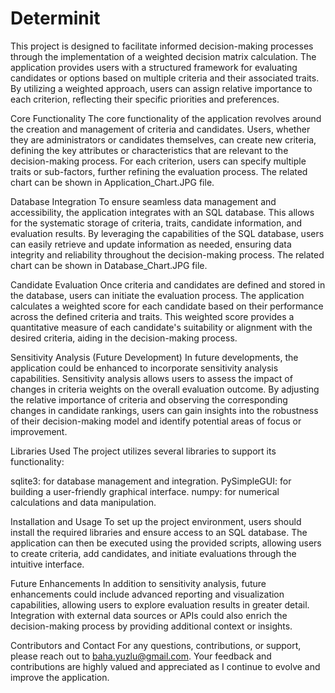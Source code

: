 # Determinit
This project is designed to facilitate informed decision-making processes through the implementation of a weighted decision matrix calculation. The application provides users with a structured framework for evaluating candidates or options based on multiple criteria and their associated traits. By utilizing a weighted approach, users can assign relative importance to each criterion, reflecting their specific priorities and preferences.

Core Functionality
The core functionality of the application revolves around the creation and management of criteria and candidates. Users, whether they are administrators or candidates themselves, can create new criteria, defining the key attributes or characteristics that are relevant to the decision-making process. For each criterion, users can specify multiple traits or sub-factors, further refining the evaluation process. The related chart can be shown in Application_Chart.JPG file.

Database Integration
To ensure seamless data management and accessibility, the application integrates with an SQL database. This allows for the systematic storage of criteria, traits, candidate information, and evaluation results. By leveraging the capabilities of the SQL database, users can easily retrieve and update information as needed, ensuring data integrity and reliability throughout the decision-making process. The related chart can be shown in Database_Chart.JPG file.

Candidate Evaluation
Once criteria and candidates are defined and stored in the database, users can initiate the evaluation process. The application calculates a weighted score for each candidate based on their performance across the defined criteria and traits. This weighted score provides a quantitative measure of each candidate's suitability or alignment with the desired criteria, aiding in the decision-making process.

Sensitivity Analysis (Future Development)
In future developments, the application could be enhanced to incorporate sensitivity analysis capabilities. Sensitivity analysis allows users to assess the impact of changes in criteria weights on the overall evaluation outcome. By adjusting the relative importance of criteria and observing the corresponding changes in candidate rankings, users can gain insights into the robustness of their decision-making model and identify potential areas of focus or improvement.

Libraries Used
The project utilizes several libraries to support its functionality:

sqlite3: for database management and integration.
PySimpleGUI: for building a user-friendly graphical interface.
numpy: for numerical calculations and data manipulation.

Installation and Usage
To set up the project environment, users should install the required libraries and ensure access to an SQL database. The application can then be executed using the provided scripts, allowing users to create criteria, add candidates, and initiate evaluations through the intuitive interface.

Future Enhancements
In addition to sensitivity analysis, future enhancements could include advanced reporting and visualization capabilities, allowing users to explore evaluation results in greater detail. Integration with external data sources or APIs could also enrich the decision-making process by providing additional context or insights.

Contributors and Contact
For any questions, contributions, or support, please reach out to baha.yuzlu@gmail.com. Your feedback and contributions are highly valued and appreciated as I continue to evolve and improve the application.
